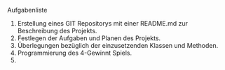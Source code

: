 Aufgabenliste

1. Erstellung eines GIT Repositorys mit einer README.md zur Beschreibung des Projekts.
2. Festlegen der Aufgaben und Planen des Projekts.
3. Überlegungen bezüglich der einzusetzenden Klassen und Methoden.
4. Programmierung des 4-Gewinnt Spiels.
5. 
